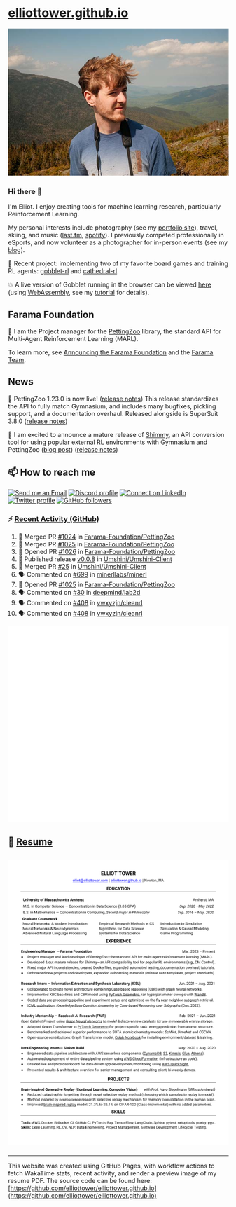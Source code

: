 # [elliottower.github.io](https://github.com/elliottower/elliottower.github.io)

[![A wild Elliot on Mt Washington](https://raw.githubusercontent.com/elliottower/elliottower.github.io/main/src/jpg/DSCF7539-600px.jpg?raw=true)](https://raw.githubusercontent.com/elliottower/elliottower.github.io/main/src/jpg/DSCF7539.jpg?raw=true)

### Hi there 👋

I'm Elliot. I enjoy creating tools for machine learning research, particularly Reinforcement Learning.

My personal interests include photography (see my [portfolio site](https://www.elliottower.com/)), travel, skiing, and music ([last.fm](https://www.last.fm/user/ajsdlfkwer), [spotify](https://open.spotify.com/user/12132818380)). I previously competed professionally in eSports, and now volunteer as a photographer for in-person events (see my [blog](https://www.elliottower.com/stories/?category=events)).

🤖 Recent project: implementing two of my favorite board games and training RL agents: [gobblet-rl](https://github.com/elliottower/gobblet-rl) and [cathedral-rl](https://github.com/elliottower/cathedral-rl). 

💥 A live version of Gobblet running in the browser can be viewed [here](https://elliottower.github.io/gobblet-rl/) (using [WebAssembly](https://webassembly.org/), see my [tutorial](https://github.com/elliottower/gobblet-rl/blob/main/tutorials/WebAssembly/web_assembly.md) for details).

## Farama Foundation

🚀 I am the Project manager for the [PettingZoo](https://github.com/Farama-Foundation/PettingZoo) library, the standard API for Multi-Agent Reinforcement Learning (MARL). 

To learn more, see [Announcing the Farama Foundation](https://farama.org/Announcing-The-Farama-Foundation) and the [Farama Team](https://farama.org/team).

## News

🎉 PettingZoo 1.23.0 is now live! ([release notes](https://github.com/Farama-Foundation/PettingZoo/releases/tag/1.23.0)) This release standardizes the API to fully match Gymnasium, and includes many bugfixes, pickling support, and a documentation overhaul. Released alongside is SuperSuit 3.8.0 ([release notes](https://github.com/Farama-Foundation/SuperSuit/releases/tag/3.8.0)) 

<!-- ![GitHub Release Date](https://img.shields.io/github/release-date/Farama-Foundation/PettingZoo) -->

🎉 I am excited to announce a mature release of [Shimmy](https://github.com/Farama-Foundation/Shimmy), an API conversion tool for using popular external RL environments with Gymnasium and PettingZoo ([blog post](https://farama.org/Announcing-Shimmy)) ([release notes](https://github.com/Farama-Foundation/Shimmy/releases/tag/v1.0.0)) 

## 📫 How to reach me

 [![Send me an Email](https://img.shields.io/badge/email-elliot%40elliottower.com-blue)](mailto:elliot@elliottower.com)
 [![Discord profile](https://img.shields.io/badge/Discord-7289DA?style=flat&logo=discord&logoColor=white)](https://discord.com/users/83091537923145728)
 [![Connect on LinkedIn](https://img.shields.io/badge/--linkedin?label=LinkedIn&logo=LinkedIn&style=social)](https://www.linkedin.com/in/elliot-tower)
 [![Twitter profile](https://img.shields.io/twitter/follow/elliottower?style=social)](https://twitter.com/ElliotTower/)
 [![GitHub followers](https://img.shields.io/github/followers/elliottower?style=social)](https://github.com/elliottower/)

### ⚡ [Recent Activity (GitHub)](https://github.com/elliottower)

<!--START_SECTION:activity-->
1. 🎉 Merged PR [#1024](https://github.com/Farama-Foundation/PettingZoo/pull/1024) in [Farama-Foundation/PettingZoo](https://github.com/Farama-Foundation/PettingZoo)
2. 🎉 Merged PR [#1025](https://github.com/Farama-Foundation/PettingZoo/pull/1025) in [Farama-Foundation/PettingZoo](https://github.com/Farama-Foundation/PettingZoo)
3. 💪 Opened PR [#1026](https://github.com/Farama-Foundation/PettingZoo/pull/1026) in [Farama-Foundation/PettingZoo](https://github.com/Farama-Foundation/PettingZoo)
4. 🚀 Published release [v0.0.8](https://github.com/Umshini/Umshini-Client/releases/tag/v0.0.8) in [Umshini/Umshini-Client](https://github.com/Umshini/Umshini-Client)
5. 🎉 Merged PR [#25](https://github.com/Umshini/Umshini-Client/pull/25) in [Umshini/Umshini-Client](https://github.com/Umshini/Umshini-Client)
6. 🗣 Commented on [#699](https://github.com/minerllabs/minerl/issues/699#issuecomment-1636463805) in [minerllabs/minerl](https://github.com/minerllabs/minerl)
7. 💪 Opened PR [#1025](https://github.com/Farama-Foundation/PettingZoo/pull/1025) in [Farama-Foundation/PettingZoo](https://github.com/Farama-Foundation/PettingZoo)
8. 🗣 Commented on [#30](https://github.com/deepmind/lab2d/issues/30#issuecomment-1634535428) in [deepmind/lab2d](https://github.com/deepmind/lab2d)
9. 🗣 Commented on [#408](https://github.com/vwxyzjn/cleanrl/pull/408#issuecomment-1634514753) in [vwxyzjn/cleanrl](https://github.com/vwxyzjn/cleanrl)
10. 🗣 Commented on [#408](https://github.com/vwxyzjn/cleanrl/pull/408#issuecomment-1634508938) in [vwxyzjn/cleanrl](https://github.com/vwxyzjn/cleanrl)
<!--END_SECTION:activity-->


<picture>
  <a href="https://metrics.lecoq.io/insights?user=elliottower">
   <img src="/github-metrics.svg" alt="Metrics">
  </a>
</picture>

## 📄 [Resume](https://elliottower.github.io/src/pdf/resume.pdf)

<!-- PDF-TO-MARKDOWN:START -->
![Page 1](src/png/page1.png "Page 1")
---
<!-- PDF-TO-MARKDOWN:END -->

----

This website was created using GitHub Pages, with workflow actions to fetch WakaTime stats, recent activity, and render a preview image of my resume PDF. The source code can be found here: [https://github.com/elliottower/elliottower.github.io](https://github.com/elliottower/elliottower.github.io)
